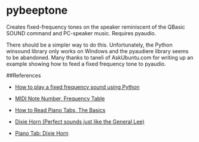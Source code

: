 pybeeptone
==========

Creates fixed-frequency tones on the speaker reminiscent of the QBasic SOUND command and PC-speaker music. Requires pyaudio.

There should be a simpler way to do this. Unfortunately, the Python winsound library only works on Windows and the pyaudiere library seems to be abandoned. Many thanks to taneli of AskUbuntu.com for writing up an example showing how to feed a fixed frequency tone to pyaudio. 

##References
* [How to play a fixed frequency sound using Python](http://askubuntu.com/questions/202355/how-to-play-a-fixed-frequency-sound-using-python)

* [MIDI Note Number, Frequency Table](http://www.tonalsoft.com/pub/news/pitch-bend.aspx)
* [How to Read Piano Tabs, The Basics](http://www.learn-piano.org/how-to-read-piano-tabs.html)

* [Dixie Horn (Perfect sounds just like the General Lee)](http://www.youtube.com/watch?v=Lb1rA4dnOnAu)
* [Piano Tab: Dixie Horn](http://tabnabber.com/view_Tab.asp?tabID=2913&sArtist=dixie+horn&sName=DIXIE)
